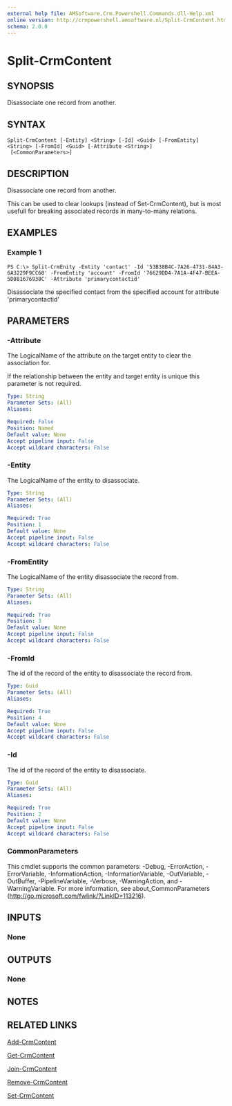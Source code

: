 ```yaml
---
external help file: AMSoftware.Crm.Powershell.Commands.dll-Help.xml
online version: http://crmpowershell.amsoftware.nl/Split-CrmContent.html
schema: 2.0.0
---
```


# Split-CrmContent

## SYNOPSIS
Disassociate one record from another.

## SYNTAX

```
Split-CrmContent [-Entity] <String> [-Id] <Guid> [-FromEntity] <String> [-FromId] <Guid> [-Attribute <String>]
 [<CommonParameters>]
```

## DESCRIPTION
Disassociate one record from another.

This can be used to clear lookups (instead of Set-CrmContent), but is most usefull for breaking associated records in many-to-many relations.

## EXAMPLES

### Example 1
```
PS C:\> Split-CrmEnity -Entity 'contact' -Id '53B38B4C-7A26-4731-84A3-6A3229F9CC60' -FromEntity 'account' -FromId '76629DD4-7A1A-4F47-BEEA-5D881676938C' -Attribute 'primarycontactid'
```

Disassociate the specified contact from the specified account for attribute 'primarycontactid'

## PARAMETERS

### -Attribute
The LogicalName of the attribute on the target entity to clear the association for.

If the relationship between the entity and target entity is unique this parameter is not required.

```yaml
Type: String
Parameter Sets: (All)
Aliases: 

Required: False
Position: Named
Default value: None
Accept pipeline input: False
Accept wildcard characters: False
```

### -Entity
The LogicalName of the entity to disassociate.

```yaml
Type: String
Parameter Sets: (All)
Aliases: 

Required: True
Position: 1
Default value: None
Accept pipeline input: False
Accept wildcard characters: False
```

### -FromEntity
The LogicalName of the entity disassociate the record from.

```yaml
Type: String
Parameter Sets: (All)
Aliases: 

Required: True
Position: 3
Default value: None
Accept pipeline input: False
Accept wildcard characters: False
```

### -FromId
The id of the record of the entity to disassociate the record from.

```yaml
Type: Guid
Parameter Sets: (All)
Aliases: 

Required: True
Position: 4
Default value: None
Accept pipeline input: False
Accept wildcard characters: False
```

### -Id
The id of the record of the entity to disassociate.

```yaml
Type: Guid
Parameter Sets: (All)
Aliases: 

Required: True
Position: 2
Default value: None
Accept pipeline input: False
Accept wildcard characters: False
```

### CommonParameters
This cmdlet supports the common parameters: -Debug, -ErrorAction, -ErrorVariable, -InformationAction, -InformationVariable, -OutVariable, -OutBuffer, -PipelineVariable, -Verbose, -WarningAction, and -WarningVariable. For more information, see about_CommonParameters (http://go.microsoft.com/fwlink/?LinkID=113216).

## INPUTS

### None

## OUTPUTS

### None

## NOTES

## RELATED LINKS

[Add-CrmContent](Add-CrmContent.md)

[Get-CrmContent](Get-CrmContent.md)

[Join-CrmContent](Join-CrmContent.md)

[Remove-CrmContent](Remove-CrmContent.md)

[Set-CrmContent](Set-CrmContent.md)
